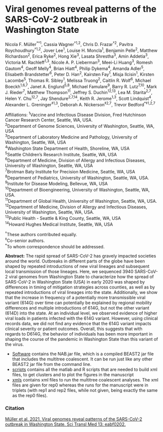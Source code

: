 # Viral genomes reveal patterns of the SARS-CoV-2 outbreak in Washington State

Nicola F. Müller<sup>\*†1</sup>, Cassia Wagner<sup>†1,2</sup>, Chris D. Frazar<sup>†2</sup>, Pavitra Roychoudhury<sup>†1,2</sup>, Jover Lee<sup>1</sup>, Louise H. Moncla<sup>1</sup>, Benjamin Pelle<sup>2</sup>, Matthew Richardson<sup>2</sup>, Erica Ryke<sup>2</sup>, Hong Xie<sup>3</sup>, Lasata Shrestha<sup>3</sup>, Amin Addetia<sup>3</sup>, Victoria M. Rachleff<sup>1,3</sup>, Nicole A. P. Lieberman<sup>3</sup>, Meei-Li Huang<sup>3</sup>, Romesh Gautom<sup>4</sup>, Geoff Melly<sup>4</sup>, Brian Hiatt<sup>4</sup>, Philip Dykema<sup>4</sup>, Amanda Adler<sup>5</sup>, Elisabeth Brandstetter<sup>6</sup>, Peter D. Han<sup>2</sup>, Kairsten Fay<sup>1</sup>, Misja Ilcisin<sup>1</sup>, Kirsten Lacombe<sup>5</sup>, Thomas R. Sibley<sup>1</sup>, Melissa Truong<sup>2</sup>, Caitlin R. Wolf<sup>6</sup>, Michael Boeckh<sup>1,6,7</sup>, Janet A. Englund<sup>5,8</sup>, Michael Famulare<sup>9</sup>, Barry R. Lutz<sup>7,10</sup>, Mark J. Rieder<sup>7</sup>, Matthew Thompson<sup>11</sup>, Jeffrey S. Duchin<sup>12,13</sup>, Lea M. Starita<sup>2,7</sup>, Helen Y. Chu<sup>12,7</sup>, Jay Shendure<sup>2,7,14</sup>, Keith R. Jerome<sup>1,3</sup>, Scott Lindquist<sup>4</sup>, Alexander L. Greninger<sup>‡1,3</sup>, Deborah A. Nickerson<sup>‡2,7</sup>, Trevor Bedford<sup>\*‡1,2,7</sup><br/>

Affiliations:
<sup>1</sup>Vaccine and Infectious Disease Division, Fred Hutchinson Cancer Research Center, Seattle, WA, USA.<br/>
<sup>2</sup>Department of Genome Sciences, University of Washington, Seattle, WA, USA<br/>
<sup>3</sup>Department of Laboratory Medicine and Pathology, University of Washington, Seattle, WA, USA<br/>
<sup>4</sup>Washington State Department of Health, Shoreline, WA, USA<br/>
<sup>5</sup>Seattle Children’s Research Institute, Seattle, WA, USA<br/>
<sup>6</sup>Department of Medicine, Division of Allergy and Infectious Diseases, University of Washington, Seattle, WA, USA<br/>
<sup>7</sup>Brotman Baty Institute for Precision Medicine, Seattle, WA, USA <br/>
<sup>8</sup>Department of Pediatrics, University of Washington, Seattle, WA, USA.<br/>
<sup>9</sup>Institute for Disease Modeling, Bellevue, WA, USA<br/>
<sup>10</sup>Department of Bioengineering, University of Washington, Seattle, WA, USA.<br/>
<sup>11</sup>Department of Global Health, University of Washington, Seattle, WA, USA.<br/>
<sup>12</sup>Department of Medicine, Division of Allergy and Infectious Diseases, University of Washington, Seattle, WA, USA.<br/>
<sup>13</sup>Public Health - Seattle & King County, Seattle, WA, USA<br/>
<sup>14</sup>Howard Hughes Medical Institute, Seattle, WA, USA<br/>

<sup>†</sup>These authors contributed equally. <br/>
<sup>‡</sup>Co-senior authors.<br/>
<sup>\*</sup>To whom correspondence should be addressed.<br/>

**Abstract:** The rapid spread of SARS-CoV-2 has gravely impacted societies around the world. Outbreaks in different parts of the globe have been shaped by repeated introductions of new viral lineages and subsequent local transmission of those lineages. Here, we sequenced 3940 SARS-CoV-2 viral genomes from Washington State to characterize how the spread of SARS-CoV-2 in Washington State (USA) in early 2020 was shaped by differences in timing of mitigation strategies across counties, as well as by repeated introductions of viral lineages into the state. Additionally, we show that the increase in frequency of a potentially more transmissible viral variant (614G) over time can potentially be explained by regional mobility differences and multiple introductions of 614G, but not the other variant (614D) into the state. At an individual level, we observed evidence of higher viral loads in patients infected with the 614G variant. However, using clinical records data, we did not find any evidence that the 614G variant impacts clinical severity or patient outcomes. Overall, this suggests that with regards to D614G, the behavior of individuals has been more important in shaping the course of the pandemic in Washington State than this variant of the virus.

- [Software](Software/) contains the NAB.jar file, which is a compiled BEAST2 jar file that includes the multitree coalescent. It can be run just like any other BEAST2 jar file from the command line.<br/>
- [scripts](scripts/) contains all the matlab and R scripts that are needed to build xml files, to get clusters and to plot the figures in the manuscript<br/>
- [xmls](xmls/) contains xml files to run the multitree coalescent analyses. The xml files are given for rep0 whereas the runs for the manuscript were in triplets (with rep1 and rep2 files, while not given, being exactly the same as the rep0 files).<br/>

### Citation
[Müller et al. 2021. Viral genomes reveal patterns of the SARS-CoV-2 outbreak in Washington State. Sci Transl Med 13: eabf0202.](https://doi.org/10.1126/scitranslmed.abf0202)

